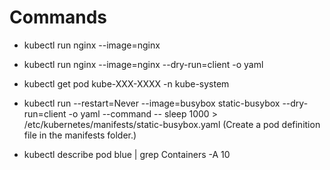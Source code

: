 # Commands

- kubectl run nginx --image=nginx <br />
- kubectl run nginx --image=nginx --dry-run=client -o yaml <br />
- kubectl get pod kube-XXX-XXXX -n kube-system <br />
- kubectl run --restart=Never --image=busybox static-busybox --dry-run=client -o yaml --command -- sleep 1000 > /etc/kubernetes/manifests/static-busybox.yaml  (Create a pod definition file in the manifests folder.) <br />


- kubectl describe pod blue | grep Containers -A 10 <br />
